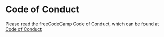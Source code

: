 # Code of Conduct

Please read the freeCodeCamp Code of Conduct, which can be found at [Code of Conduct](https://code-of-conduct.freecodecamp.org/)
